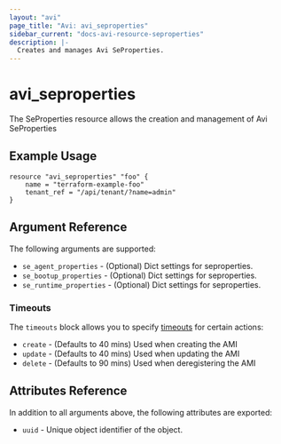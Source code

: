 ```yaml
---
layout: "avi"
page_title: "Avi: avi_seproperties"
sidebar_current: "docs-avi-resource-seproperties"
description: |-
  Creates and manages Avi SeProperties.
---
```


# avi_seproperties

The SeProperties resource allows the creation and management of Avi SeProperties

## Example Usage

```hcl
resource "avi_seproperties" "foo" {
    name = "terraform-example-foo"
    tenant_ref = "/api/tenant/?name=admin"
}
```

## Argument Reference

The following arguments are supported:

* `se_agent_properties` - (Optional) Dict settings for seproperties.
* `se_bootup_properties` - (Optional) Dict settings for seproperties.
* `se_runtime_properties` - (Optional) Dict settings for seproperties.


### Timeouts

The `timeouts` block allows you to specify [timeouts](https://www.terraform.io/docs/configuration/resources.html#timeouts) for certain actions:

* `create` - (Defaults to 40 mins) Used when creating the AMI
* `update` - (Defaults to 40 mins) Used when updating the AMI
* `delete` - (Defaults to 90 mins) Used when deregistering the AMI

## Attributes Reference

In addition to all arguments above, the following attributes are exported:

* `uuid` -  Unique object identifier of the object.

